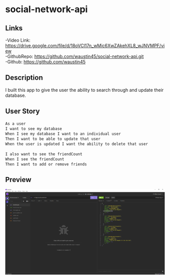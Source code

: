 # social-network-api

## Links

-Video Link: https://drive.google.com/file/d/18oVCl17n_wMic6XwZAkehXL8_wJNVMPF/view
</br>
-GithubRepo: https://github.com/waustin45/social-network-api.git
</br>
-Github: https://github.com/waustin45

## Description
I built this app to give the user the ability to search through and update their database.

## User Story

```
As a user 
I want to see my database
When I see my database I want to an individual user
Then I want to be able to update that user
When the user is updated I want the ability to delete that user

I also want to see the friendCount
When I see the friendCount 
Then I want to add or remove friends
``` 

## Preview

![Alt text](challenge-15.PNG)
